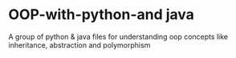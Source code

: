 
# OOP-with-python-and java 
A group of python & java files for understanding oop concepts like inheritance, abstraction and polymorphism 
